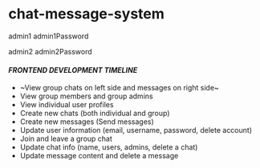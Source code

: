# chat-message-system

admin1
admin1Password

admin2
admin2Password

#### *FRONTEND DEVELOPMENT TIMELINE*

- ~View group chats on left side and messages on right side~
- View group members and group admins
- View individual user profiles
- Create new chats (both individual and group)
- Create new messages (Send messages)
- Update user information (email, username, password, delete account)
- Join and leave a group chat
- Update chat info (name, users, admins, delete a chat)
- Update message content and delete a message 
